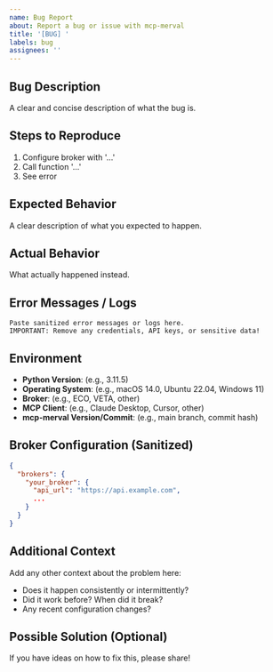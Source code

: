 ```yaml
---
name: Bug Report
about: Report a bug or issue with mcp-merval
title: '[BUG] '
labels: bug
assignees: ''
---
```


## Bug Description

A clear and concise description of what the bug is.

## Steps to Reproduce

1. Configure broker with '...'
2. Call function '...'
3. See error

## Expected Behavior

A clear description of what you expected to happen.

## Actual Behavior

What actually happened instead.

## Error Messages / Logs

```
Paste sanitized error messages or logs here.
IMPORTANT: Remove any credentials, API keys, or sensitive data!
```

## Environment

- **Python Version**: (e.g., 3.11.5)
- **Operating System**: (e.g., macOS 14.0, Ubuntu 22.04, Windows 11)
- **Broker**: (e.g., ECO, VETA, other)
- **MCP Client**: (e.g., Claude Desktop, Cursor, other)
- **mcp-merval Version/Commit**: (e.g., main branch, commit hash)

## Broker Configuration (Sanitized)

```json
{
  "brokers": {
    "your_broker": {
      "api_url": "https://api.example.com",
      ...
    }
  }
}
```

## Additional Context

Add any other context about the problem here:
- Does it happen consistently or intermittently?
- Did it work before? When did it break?
- Any recent configuration changes?

## Possible Solution (Optional)

If you have ideas on how to fix this, please share!
